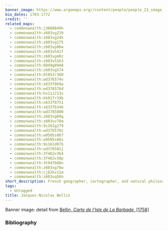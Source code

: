 ```yaml
---
banner_image: https://www.argomaps.org//content/people/people_23_image_compress_100.jpg
bio_dates: 1703-1772
credit: ''
related_maps:
  - commonwealth:j3860849h
  - commonwealth:z603vg239
  - commonwealth:z603vg24k
  - commonwealth:z603vg175
  - commonwealth:z603vp06w
  - commonwealth:z603vh41f
  - commonwealth:z603vg40z
  - commonwealth:z603vh163
  - commonwealth:8049g8948
  - commonwealth:z603vg574
  - commonwealth:6t053r360
  - commonwealth:wd376574v
  - commonwealth:x633f869w
  - commonwealth:wd376576d
  - commonwealth:hx11z213x
  - commonwealth:kk91fr19b
  - commonwealth:x633f8751
  - commonwealth:x633fb346
  - commonwealth:wd3765800
  - commonwealth:z603vg09g
  - commonwealth:z603vv76m
  - commonwealth:9s161g279
  - commonwealth:wd376578z
  - commonwealth:w9505s867
  - commonwealth:w9505s88s
  - commonwealth:9s161d87b
  - commonwealth:wd376582j
  - commonwealth:3f462v364
  - commonwealth:3f462v38p
  - commonwealth:3t947b88n
  - commonwealth:z603vg78w
  - commonwealth:cj82kx11m
  - commonwealth:z603vq50n
short_description: French geographer, cartographer, and natural philosopher
tags:
  - Untagged
title: Jacques-Nicolas Bellin
---
```



<p>Banner image: detail from <a href="/maps/commonwealth:6t053r360">Bellin, <em>Carte de l&#39;Isle de La Barbade</em>,&nbsp;[1758]</a></p>

### Bibliography


